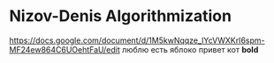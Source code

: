 # Nizov-Denis Algorithmization
https://docs.google.com/document/d/1M5kwNqqze_lYcVWXKrI6spm-MF24ew864C6UOehtFaU/edit
люблю  есть яблоко
привет
кот **bold**
